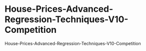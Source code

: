 # House-Prices-Advanced-Regression-Techniques-V10-Competition
House-Prices-Advanced-Regression-Techniques-V10-Competition
